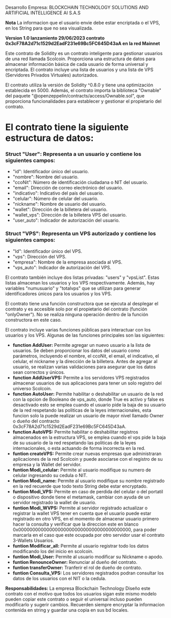 Desarrollo Empresa: BLOCKCHAIN TECHNOLOGY SOLUTIONS AND ARTIFICIAL INTELLIGENCE AI S.A.S

__Nota__ La informacion que el usuario envie debe estar encriptada o el VPS, en los String para que no sea visualizada.

__Version 1.0 lanzamiento 29/06/2023 contrato 0x3cF78A2d71c1529d2EadF231e69Bc5FC645D43aA en la red Mainnet__

Este contrato de Solidity es un contrato inteligente para gestionar usuarios de una red llamada Scolcoin. Proporciona una estructura de datos para almacenar información básica de cada usuario de forma universal y encriptada. El contrato incluye una lista de usuarios y una lista de VPS (Servidores Privados Virtuales) autorizados.

El contrato utiliza la versión de Solidity ^0.8.0 y tiene una optimización establecida en 5000. Además, el contrato importa la biblioteca "Ownable" del paquete "@openzeppelin/contracts/access/Ownable.sol", que proporciona funcionalidades para establecer y gestionar el propietario del contrato.

# El contrato tiene la siguiente estructura de datos:

### Struct "User": Representa a un usuario y contiene los siguientes campos:

* "id": Identificador único del usuario.
* "nombre": Nombre del usuario.
* "ccoNit": Número de identificación ciudadana o NIT del usuario.
* "email": Dirección de correo electrónico del usuario.
* "indicativo": Indicativo del país del usuario.
* "celular": Número de celular del usuario.
* "nickname": Nombre de usuario del usuario.
* "wallet": Dirección de la billetera del usuario.
* "wallet_vps": Dirección de la billetera VPS del usuario.
* "user_auto": Indicador de autorización del usuario.

### Struct "VPS": Representa un VPS autorizado y contiene los siguientes campos:

* "Id": Identificador único del VPS.
* "vps": Dirección del VPS.
* "empresa": Nombre de la empresa asociada al VPS.
* "vps_auto": Indicador de autorización del VPS.

El contrato también incluye dos listas privadas: "users" y "vpsList". Estas listas almacenan los usuarios y los VPS respectivamente. Además, hay variables "numusuario" y "totalvps" que se utilizan para generar identificadores únicos para los usuarios y los VPS.

El contrato tiene una función constructora que se ejecuta al desplegar el contrato y es accesible solo por el propietario del contrato (función "onlyOwner"). No se realiza ninguna operación dentro de la función constructora en este caso.

El contrato incluye varias funciones públicas para interactuar con los usuarios y los VPS. Algunas de las funciones principales son las siguientes:
* __function AddUser:__ Permite agregar un nuevo usuario a la lista de usuarios. Se deben proporcionar los datos del usuario como parámetros, incluyendo el nombre, el ccoNit, el email, el indicativo, el celular, el nickname y la dirección de la billetera. Antes de agregar al usuario, se realizan varias validaciones para asegurar que los datos sean correctos y únicos.
* __function AddUserVPS:__ Permite a los servidores VPS registrados almacenar usuarios de sus aplicaciones para tener un solo registro del universo Scolcoin.
* __function AutoUser:__ Permite habilitar o deshabilitar un usuario de la red con la opcion de Booleano de vps_auto, donde True es activo y false es desactivado esto se emplea cuando el usuario pide la baja de su usuario de la red respetando las politicas de la leyes internacionales, esta funcion solo la puede realizar un usuario de mayor nivel llamado Owner o dueño del contracto 0x3cF78A2d71c1529d2EadF231e69Bc5FC645D43aA.
* __function AutoVPS:__ Permite habilitar o deshabilitar registros almacenados en la estructura VPS, se emplea cuando el vps pide la baja de su usuario de la red respetando las politicas de la leyes internacionales, o esta actuando de forma incorrecta en la red.
* __funtion createVPS:__ Permite crear nuevas empresas que administraran aplicaciones de la red Scolcoin y puede asociarse con el registro de su empresa y la Wallet del servidor.
* __funtion Modi_celular:__ Permite al usuario modifique su numero de celular ingresando su cedula o NIT.
* __funtion Modi_name:__ Permite al usuario modifique su nombre registrado en la red recuerde que todo texto String debe estar encryptado.
* __funtion Modi_VPS:__ Permite en caso de perdida del celular o del portatil o dispositivo donde tiene el metamask, cambiar con ayuda de un servidor registrado la wallet de usuario.
* __funtion Modi_WVPS:__ Permite al servidor registrado actualizar o registrar la wallet VPS tener en cuenta que el usuario puede estar registrado en otro VPS, en el momento de almacenar usuario primero hacer la consulta y verificar que la direccion este en blanco 0x0000000000000000000000000000000000000000, para poder marcarla en el caso que este ocupada por otro servidor usar el contrato 3-Wallets Usuarios.
* __funtion Modificar_all:__ Permite al usuario registrar todo los datos modificando los del inicio en scolcoin.
* __funtion Modi_User:__ Permite al usuario modificar su Nickname o apodo.
* __funtion RenounceOwner:__ Renunciar al dueño del contrato.
* __funtion transferOwner:__ Tranferir el rol de dueño de contrato.
* __funtion Consulta_VPS:__ Los servidores registrados podran consultar los datos de los usuarios con el NIT o la cedula.

__Responsabilidades:__ La empresa Blockchain Technology Diseño este contrato con el motivo que todos los usuarios sigan este mismo modelo pueden copiar este contrato o seguir el universal incluso pueden modificarlo y sugerir cambios. Recuerden siempre encryptar la informacion contenida en string y guardar una copia en sus bd locales.
